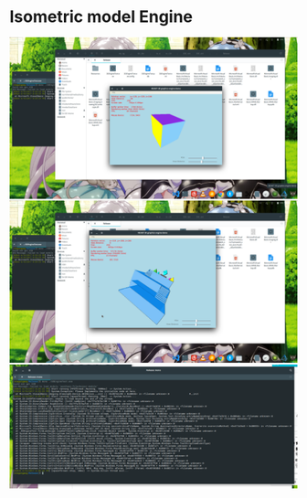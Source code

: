 # Isometric model Engine

![](../isometric/images/linux-3D-test.png)
![](../isometric/images/isometric-model-test.png)
![](../isometric/images/mono-zip-errors.png)
